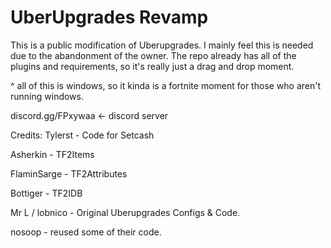 # UberUpgrades Revamp
This is a public modification of Uberupgrades. I mainly feel this is needed due to the abandonment of the owner.
The repo already has all of the plugins and requirements, so it's really just a drag and drop moment.

^ all of this is windows, so it kinda is a fortnite moment for those who aren't running windows.

discord.gg/FPxywaa <- discord server

Credits:
Tylerst - Code for Setcash

Asherkin - TF2Items

FlaminSarge - TF2Attributes

Bottiger - TF2IDB

Mr L / lobnico - Original Uberupgrades Configs & Code.

nosoop - reused some of their code.
